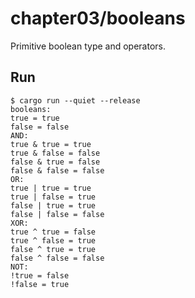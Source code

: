 # chapter03/booleans

Primitive boolean type and operators.

## Run

```console
$ cargo run --quiet --release
booleans:
true = true
false = false
AND:
true & true = true
true & false = false
false & true = false
false & false = false
OR:
true | true = true
true | false = true
false | true = true
false | false = false
XOR:
true ^ true = false
true ^ false = true
false ^ true = true
false ^ false = false
NOT:
!true = false
!false = true
```
